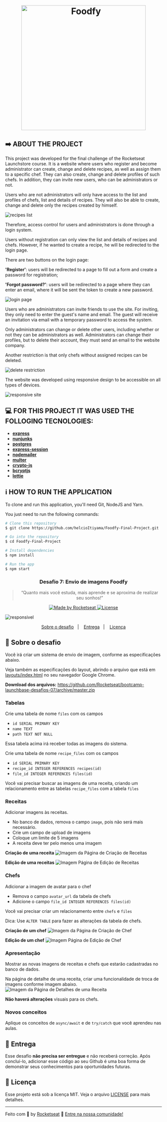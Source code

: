 <h1 align="center">
    <img alt="Foodfy" src="https://github.com/helcioItiyama/Foodfy-Final-Project/blob/master/public/images/logo2.png" width="400px" />
</h1>

## :arrow_right: ABOUT THE PROJECT

This project was developed for the final challenge of the Rocketseat Launchstore course. It is a website where users who register and become administrator can create, change and delete recipes, as well as assign them to a specific chef. They can also create, change and delete profiles of such chefs. In addition, they can invite new users, who can be administrators or not.

Users who are not administrators will only have access to the list and profiles of chefs, list and details of recipes. They will also be able to create, change and delete only the recipes created by himself.

![recipes list](https://github.com/helcioItiyama/Foodfy-Final-Project/blob/master/public/images/Receitas.png)

Therefore, access control for users and administrators is done through a login system.

Users without registration can only view the list and details of recipes and chefs. However, if he wanted to create a recipe, he will be redirected to the login page.

There are two buttons on the login page:

**'Register'**: users will be redirected to a page to fill out a form and create a password for registration;

**'Forgot password?'**: users will be redirected to a page where they can enter an email, where it will be sent the token to create a new password.

![login page](https://github.com/helcioItiyama/Foodfy-Final-Project/blob/master/public/images/Login.png)

Users who are administrators can invite friends to use the site. For inviting, they only need to enter the guest's name and email. The guest will receive an invitation via email with a temporary password to access the system.

Only administrators can change or delete other users, including whether or not they can be administrators as well. Administrators can change their profiles, but to delete their account, they must send an email to the website company.

Another restriction is that only chefs without assigned recipes can be deleted.

![delete restriction](https://github.com/helcioItiyama/Foodfy-Final-Project/blob/master/public/images/2020-03-30-20-39-35.gif)

The website was developed using responsive design to be accessible on all types of devices.

![responsive site](https://github.com/helcioItiyama/Foodfy-Final-Project/blob/master/public/images/2020-03-30-15-58-35.gif)

## :computer: FOR THIS PROJECT IT WAS USED THE FOLLOGING TECNOLOGIES:

- [**express**](https://github.com/expressjs/express)
- [**nunjunks**](https://github.com/mozilla/nunjucks)
- [**postgres**](https://www.postgresql.org/)
- [**express-session**](https://github.com/expressjs/session)
- [**nodemailer**](https://github.com/nodemailer/nodemailer)
- [**multer**](https://github.com/expressjs/multer)
- [**crypto-js**](https://github.com/brix/crypto-js)
- [**bcryptjs**](https://github.com/kelektiv/node.bcrypt.js)
- [**lottie**](https://github.com/airbnb/lottie-web)

## :information_source: HOW TO RUN THE APPLICATION
To clone and run this application, you'll need Git, NodeJS and Yarn.

You just need to run the following commands:

```bash
# Clone this repository
$ git clone https://github.com/helcioItiyama/Foodfy-Final-Project.git

# Go into the repository
$ cd Foodfy-Final-Project

# Install dependencies
$ npm install

# Run the app
$ npm start
```





























<h3 align="center">
  Desafio 7: Envio de imagens Foodfy
</h3>

<blockquote align="center">“Quanto mais você estuda, mais aprende e se aproxima de realizar seu sonhos!”</blockquote>

<p align="center">

  <a href="https://rocketseat.com.br">
    <img alt="Made by Rocketseat" src="https://img.shields.io/badge/made%20by-Rocketseat-%23F8952D">
  </a>

  <a href="LICENSE" >
    <img alt="License" src="https://img.shields.io/badge/license-MIT-%23F8952D">
  </a>

![responsivel](/images/Responsive.jpg)
</p>

<p align="center">
  <a href="#rocket-sobre-o-desafio">Sobre o desafio</a>&nbsp;&nbsp;&nbsp;|&nbsp;&nbsp;&nbsp;
  <a href="#calendar-entrega">Entrega</a>&nbsp;&nbsp;&nbsp;|&nbsp;&nbsp;&nbsp;
  <a href="#memo-licença">Licença</a>
</p>

## :rocket: Sobre o desafio

Você irá criar um sistema de envio de imagem, conforme as especificações abaixo.

Veja também as especificações do layout, abrindo o arquivo que está em [layouts/index.html](../layouts/index.html) no seu navegador Google Chrome. 

**Download dos arquivos:** https://github.com/Rocketseat/bootcamp-launchbase-desafios-07/archive/master.zip

### Tabelas

Crie uma tabela de nome `files` com os campos

- `id SERIAL PRIMARY KEY`
- `name TEXT`
- `path TEXT NOT NULL`

Essa tabela acima irá receber todas as imagens do sistema.

Crie uma tabela de nome `recipe_files` com os campos

- `id SERIAL PRIMARY KEY`
- `recipe_id INTEGER REFERENCES recipes(id)`
- `file_id INTEGER REFERENCES files(id)`

Você vai precisar buscar as imagens de uma receita, criando um 
relacionamento entre as tabelas `recipe_files` com a tabela `files`

### Receitas

Adicionar imagens às receitas.

- No banco de dados, remova o campo `image`, pois não será mais necessário.
- Crie um campo de upload de imagens
- Coloque um limite de 5 imagens
- A receita deve ter pelo menos uma imagem

**Criação de uma receita**
![Imagem da Página de Criação de Receitas](../layouts/preview/desafio-07-receita-criação.png)

**Edição de uma receitas**
![Imagem Página de Edição de Receitas](../layouts/preview/desafio-07-receita-edição.png)

### Chefs

Adicionar a imagem de avatar para o chef

- Remova o campo `avatar_url` da tabela de chefs
- Adicione o campo `file_id INTEGER REFERENCES files(id)`

Você vai precisar criar um relacionamento entre `chefs` e `files`

Dica: Use `ALTER TABLE` para fazer as alterações da tabela de chefs.

**Criação de um chef**
![Imagem da Página de Criação de Chef](../layouts/preview/desafio-07-chef-criação.png)

**Edição de um chef**
![Imagem Página de Edição de Chef](../layouts/preview/desafio-07-chef-edição.png)

### Apresentação

Mostrar as novas imagens de receitas e chefs que estarão cadastradas no banco de dados.

Na página de detalhe de uma receita, criar uma funcionalidade de troca de imagens conforme imagem abaixo.
![Imagem da Página de Detalhes de uma Receita](../layouts/preview/desafio-07-receita-detalhe.png)

**Não haverá alterações** visuais para os chefs.

### Novos conceitos

Aplique os conceitos de `async/await` e de `try/catch` que você aprendeu nas aulas.

## :calendar: Entrega

Esse desafio **não precisa ser entregue** e não receberá correção. Após concluí-lo, adicionar esse código ao seu Github é uma boa forma de demonstrar seus conhecimentos para oportunidades futuras.

## :memo: Licença

Esse projeto está sob a licença MIT. Veja o arquivo [LICENSE](../LICENSE) para mais detalhes.

---

Feito com :purple_heart: by [Rocketseat](https://rocketseat.com.br) :wave: [Entre na nossa comunidade!](https://discordapp.com/invite/gCRAFhc)
